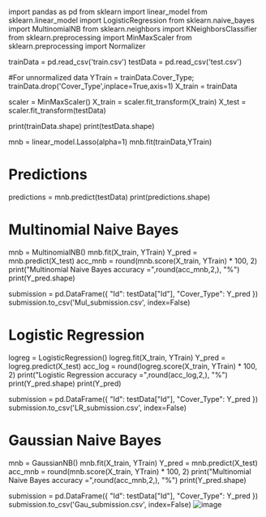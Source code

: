 import pandas as pd
from sklearn import linear_model
from sklearn.linear_model import LogisticRegression
from sklearn.naive_bayes import MultinomialNB
from sklearn.neighbors import KNeighborsClassifier
from sklearn.preprocessing import MinMaxScaler
from sklearn.preprocessing import Normalizer

trainData = pd.read_csv('train.csv')
testData = pd.read_csv('test.csv')

#For unnormalized data
YTrain = trainData.Cover_Type;
trainData.drop('Cover_Type',inplace=True,axis=1)
X_train = trainData

scaler = MinMaxScaler()
X_train = scaler.fit_transform(X_train)
X_test = scaler.fit_transform(testData)

print(trainData.shape)
print(testData.shape)

mnb = linear_model.Lasso(alpha=1)
mnb.fit(trainData,YTrain)
# Predictions
predictions = mnb.predict(testData)
print(predictions.shape)

# Multinomial Naive Bayes
mnb = MultinomialNB()
mnb.fit(X_train, YTrain)
Y_pred = mnb.predict(X_test)
acc_mnb = round(mnb.score(X_train, YTrain) * 100, 2)
print("Multinomial Naive Bayes accuracy =",round(acc_mnb,2,), "%")
print(Y_pred.shape)

submission = pd.DataFrame({
        "Id": testData["Id"],
        "Cover_Type": Y_pred
    })
submission.to_csv('Mul_submission.csv', index=False)

# Logistic Regression
logreg = LogisticRegression()
logreg.fit(X_train, YTrain)
Y_pred = logreg.predict(X_test)
acc_log = round(logreg.score(X_train, YTrain) * 100, 2)
print("Logistic Regression accuracy =",round(acc_log,2,), "%")
print(Y_pred.shape)
print(Y_pred)

submission = pd.DataFrame({
        "Id": testData["Id"],
        "Cover_Type": Y_pred
    })
submission.to_csv('LR_submission.csv', index=False)
# Gaussian Naive Bayes
mnb = GaussianNB()
mnb.fit(X_train, YTrain)
Y_pred = mnb.predict(X_test)
acc_mnb = round(mnb.score(X_train, YTrain) * 100, 2)
print("Multinomial Naive Bayes accuracy =",round(acc_mnb,2,), "%")
print(Y_pred.shape)

submission = pd.DataFrame({
        "Id": testData["Id"],
        "Cover_Type": Y_pred
    })
submission.to_csv('Gau_submission.csv', index=False)
![image](https://user-images.githubusercontent.com/60986760/147825327-62afdf48-2d6d-4615-b3cc-e7bc09884103.png)




